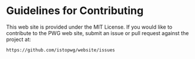 # Guidelines for Contributing

This web site is provided under the MIT License.  If you would like to
contribute to the PWG web site, submit an issue or pull request
against the project at:

    https://github.com/istopwg/website/issues
